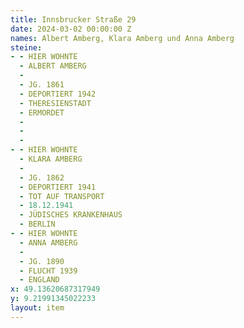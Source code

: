 ```yaml
---
title: Innsbrucker Straße 29
date: 2024-03-02 00:00:00 Z
names: Albert Amberg, Klara Amberg und Anna Amberg
steine:
- - HIER WOHNTE
  - ALBERT AMBERG
  - 
  - JG. 1861
  - DEPORTIERT 1942
  - THERESIENSTADT
  - ERMORDET
  - 
  - 
  - 
- - HIER WOHNTE
  - KLARA AMBERG
  - 
  - JG. 1862
  - DEPORTIERT 1941
  - TOT AUF TRANSPORT
  - 18.12.1941
  - JÜDISCHES KRANKENHAUS
  - BERLIN
- - HIER WOHNTE
  - ANNA AMBERG
  - 
  - JG. 1890
  - FLUCHT 1939
  - ENGLAND
x: 49.13620687317949
y: 9.21991345022233
layout: item
---
```


